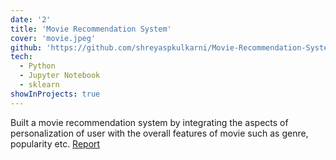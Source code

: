 ```yaml
---
date: '2'
title: 'Movie Recommendation System'
cover: 'movie.jpeg'
github: 'https://github.com/shreyaspkulkarni/Movie-Recommendation-System'
tech:
  - Python
  - Jupyter Notebook
  - sklearn
showInProjects: true
---
```


Built a movie recommendation system by integrating the aspects of personalization of user with the overall features of movie such as genre, popularity etc.
[Report](https://github.com/shreyaspkulkarni/Movie-Recommendation-System/blob/main/Final%20Code/Movie_Recommendation_System.pdf)
